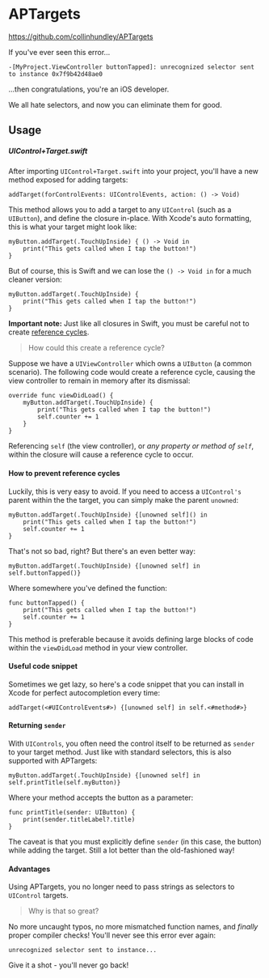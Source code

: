 # APTargets

https://github.com/collinhundley/APTargets

If you've ever seen this error...

`-[MyProject.ViewController buttonTapped]: unrecognized selector sent to instance 0x7f9b42d48ae0`

...then congratulations, you're an iOS developer.

We all hate selectors, and now you can eliminate them for good.

## Usage

##### UIControl+Target.swift

After importing `UIControl+Target.swift` into your project, you'll have a new method exposed for adding targets:

`addTarget(forControlEvents: UIControlEvents, action: () -> Void)`
    
This method allows you to add a target to any `UIControl` (such as a `UIButton`), and define the closure in-place. With Xcode's auto formatting, this is what your target might look like:

```
myButton.addTarget(.TouchUpInside) { () -> Void in
    print("This gets called when I tap the button!")
}
```

But of course, this is Swift and we can lose the `() -> Void in` for a much cleaner version:

```
myButton.addTarget(.TouchUpInside) {
    print("This gets called when I tap the button!")
}
```

**Important note:** Just like all closures in Swift, you must be careful not to create [reference cycles](https://developer.apple.com/library/ios/documentation/Swift/Conceptual/Swift_Programming_Language/AutomaticReferenceCounting.html).

> How could this create a reference cycle?

Suppose we have a `UIViewController` which owns a `UIButton` (a common scenario). The following code would create a reference cycle, causing the view controller to remain in memory after its dismissal:

```
override func viewDidLoad() {
    myButton.addTarget(.TouchUpInside) {
        print("This gets called when I tap the button!")
        self.counter += 1
    }
}
```

Referencing `self` (the view controller), or *any property or method of `self`*, within the closure will cause a reference cycle to occur.
    
#### How to prevent reference cycles

Luckily, this is very easy to avoid. If you need to access a `UIControl's` parent within the the target, you can simply make the parent `unowned`:

```
myButton.addTarget(.TouchUpInside) {[unowned self]() in
    print("This gets called when I tap the button!")
    self.counter += 1
}
```

That's not so bad, right? But there's an even better way:

```
myButton.addTarget(.TouchUpInside) {[unowned self] in self.buttonTapped()}
```

Where somewhere you've defined the function:

```
func buttonTapped() {
    print("This gets called when I tap the button!")
    self.counter += 1
}
```

This method is preferable because it avoids defining large blocks of code within the `viewDidLoad` method in your view controller.

#### Useful code snippet

Sometimes we get lazy, so here's a code snippet that you can install in Xcode for perfect autocompletion every time:

`addTarget(<#UIControlEvents#>) {[unowned self] in self.<#method#>}`

#### Returning `sender`

With `UIControls`, you often need the control itself to be returned as `sender` to your target method. Just like with standard selectors, this is also supported with APTargets:

```
myButton.addTarget(.TouchUpInside) {[unowned self] in self.printTitle(self.myButton)}
```

Where your method accepts the button as a parameter:

```
func printTitle(sender: UIButton) {
    print(sender.titleLabel?.title)
}
```

The caveat is that you must explicitly define `sender` (in this case, the button) while adding the target. Still a lot better than the old-fashioned way!


#### Advantages

Using APTargets, you no longer need to pass strings as selectors to `UIControl` targets.

> Why is that so great?

No more uncaught typos, no more mismatched function names, and *finally* proper compiler checks! You'll never see this error ever again:

`unrecognized selector sent to instance...`

Give it a shot - you'll never go back!
